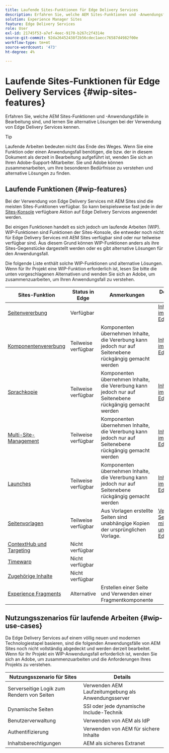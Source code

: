```yaml
---
title: Laufende Sites-Funktionen für Edge Delivery Services
description: Erfahren Sie, welche AEM Sites-Funktionen und -Anwendungsfälle in Bearbeitung sind, und lernen Sie alternative Lösungen bei der Verwendung von Edge Delivery Services kennen.
solution: Experience Manager Sites
feature: Edge Delivery Services
role: User
exl-id: 21745f53-a7ef-4eec-9170-b267c2f4314e
source-git-commit: 92da26452438f2b56cdec1aecc76587d4982f00e
workflow-type: tm+mt
source-wordcount: '473'
ht-degree: 4%

---
```


# Laufende Sites-Funktionen für Edge Delivery Services {#wip-sites-features}

Erfahren Sie, welche AEM Sites-Funktionen und -Anwendungsfälle in Bearbeitung sind, und lernen Sie alternative Lösungen bei der Verwendung von Edge Delivery Services kennen.

>[!TIP]
>
>Laufende Arbeiten bedeuten nicht das Ende des Weges. Wenn Sie eine Funktion oder einen Anwendungsfall benötigen, die bzw. der in diesem Dokument als derzeit in Bearbeitung aufgeführt ist, wenden Sie sich an Ihren Adobe-Support-Mitarbeiter. Sie und Adobe können zusammenarbeiten, um Ihre besonderen Bedürfnisse zu verstehen und alternative Lösungen zu finden.

## Laufende Funktionen {#wip-features}

Bei der Verwendung von Edge Delivery Services mit AEM Sites sind die meisten Sites-Funktionen verfügbar. So kann beispielsweise fast jede in der [Sites-Konsole](/help/sites-cloud/authoring/sites-console/introduction.md) verfügbare Aktion auf Edge Delivery Services angewendet werden.

Bei einigen Funktionen handelt es sich jedoch um laufende Arbeiten (WIP). WIP-Funktionen sind Funktionen der Sites-Konsole, die entweder noch nicht für Edge Delivery Services mit AEM Sites verfügbar sind oder nur teilweise verfügbar sind. Aus diesem Grund können WIP-Funktionen anders als ihre Sites-Gegenstücke dargestellt werden oder es gibt alternative Lösungen für den Anwendungsfall.

Die folgende Liste enthält solche WIP-Funktionen und alternative Lösungen. Wenn für Ihr Projekt eine WIP-Funktion erforderlich ist, lesen Sie bitte die unten vorgeschlagenen Alternativen und wenden Sie sich an Adobe, um zusammenzuarbeiten, um Ihren Anwendungsfall zu verstehen.

| Sites-Funktion | Status in Edge | Anmerkungen | Dokumentation zu Edge |
|---|---|---|---|
| [Seitenvererbung](/help/sites-cloud/administering/msm-and-translation.md) | Verfügbar |  | [Inhaltsvererbung im universellen Editor](/help/sites-cloud/authoring/universal-editor/inheritance.md) |
| [Komponentenvererbung](/help/sites-cloud/administering/msm-and-translation.md) | Teilweise verfügbar | Komponenten übernehmen Inhalte, die Vererbung kann jedoch nur auf Seitenebene rückgängig gemacht werden | [Inhaltsvererbung im universellen Editor](/help/sites-cloud/authoring/universal-editor/inheritance.md) |
| [Sprachkopie](/help/sites-cloud/administering/translation/overview.md) | Teilweise verfügbar | Komponenten übernehmen Inhalte, die Vererbung kann jedoch nur auf Seitenebene rückgängig gemacht werden | [Inhaltsvererbung im universellen Editor](/help/sites-cloud/authoring/universal-editor/inheritance.md) |
| [Multi-Site-Management](/help/sites-cloud/administering/msm/overview.md) | Teilweise verfügbar | Komponenten übernehmen Inhalte, die Vererbung kann jedoch nur auf Seitenebene rückgängig gemacht werden | [Inhaltsvererbung im universellen Editor](/help/sites-cloud/authoring/universal-editor/inheritance.md) |
| [Launches](/help/sites-cloud/authoring/launches/overview.md) | Teilweise verfügbar | Komponenten übernehmen Inhalte, die Vererbung kann jedoch nur auf Seitenebene rückgängig gemacht werden | [Inhaltsvererbung im universellen Editor](/help/sites-cloud/authoring/universal-editor/inheritance.md) |
| [Seitenvorlagen](/help/sites-cloud/authoring/page-editor/templates.md) | Teilweise verfügbar | Aus Vorlagen erstellte Seiten sind unabhängige Kopien der ursprünglichen Vorlage. | [Verwenden von Seitenvorlagen mit dem universellen Editor](/help/sites-cloud/authoring/universal-editor/templates.md) |
| [ContextHub und Targeting](/help/sites-cloud/authoring/personalization/overview.md) | Nicht verfügbar |  |  |
| [Timewarp](/help/sites-cloud/authoring/launches/preview.md) | Nicht verfügbar |  |  |
| [Zugehörige Inhalte](/help/sites-cloud/authoring/page-editor/editor-side-panel.md#associated-content-browser) | Nicht verfügbar |  |  |
| [Experience Fragments](/help/sites-cloud/authoring/fragments/experience-fragments.md) | Alternative | Erstellen einer Seite und Verwenden einer Fragmentkomponente |  |

## Nutzungsszenarios für laufende Arbeiten {#wip-use-cases}

Da Edge Delivery Services auf einem völlig neuen und modernen Technologiestapel basieren, sind die folgenden Anwendungsfälle von AEM Sites noch nicht vollständig abgedeckt und werden derzeit bearbeitet. Wenn für Ihr Projekt ein WIP-Anwendungsfall erforderlich ist, wenden Sie sich an Adobe, um zusammenzuarbeiten und die Anforderungen Ihres Projekts zu verstehen.

| Nutzungsszenario für Sites | Details |
|---|---|
| Serverseitige Logik zum Rendern von Seiten | Verwenden AEM Laufzeitumgebung als Anwendungsserver |
| Dynamische Seiten | SSI oder jede dynamische Include-Technik |
| Benutzerverwaltung | Verwenden von AEM als IdP |
| Authentifizierung | Verwenden von AEM für sichere Inhalte |
| Inhaltsberechtigungen | AEM als sicheres Extranet |
